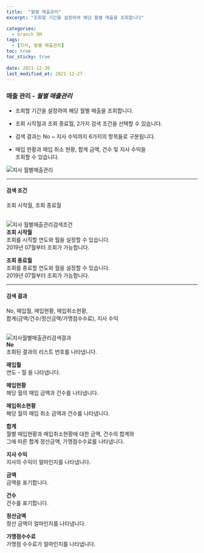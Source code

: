 ```yaml
---
title:  "월별 매출관리"
excerpt: "조회할 기간을 설정하여 해당 월별 매출을 조회합니다"

categories:
  - branch SM
tags:
  - [지사, 월별 매출관리]
toc: true
toc_sticky: true
 
date: 2021-12-30
last_modified_at: 2021-12-27
---
```

### 매출 관리 - *월별 매출관리*
- 조회할 기간을 설정하여 해당 월별 매출을 조회합니다.

- 조회 시작월과 조회 종료월, 2가지 검색 조건을 선택할 수 있습니다.

- 검색 결과는 No ~ 지사 수익까지 6가지의 항목들로 구분됩니다.

- 매입 현황과 매입 취소 현황, 합계 금액, 건수 및 지사 수익을<br>조회할 수 있습니다.

![지사 월별매출관리](https://user-images.githubusercontent.com/95394003/147454096-9b104ab7-283e-4143-8fdb-77a39ae607b9.jpeg)

---

#### 검색 조건
조회 시작월, 조회 종료월<br>
<br>

![지사 월별매출관리검색조건](https://user-images.githubusercontent.com/95394003/147454212-a6b45bf9-4709-4105-9912-92ee73e9b085.jpeg)<br>
**조회 시작월**<br>
조회를 시직할 연도와 월을 설정할 수 있습니다.<br>2019년 07월부터 조회가 가능합니다.

**조회 종료월**<br>
조회를 종료할 연도와 월을 설정할 수 있습니다.<br>2019년 07월부터 조회가 가능합니다.

---

#### 검색 결과
No, 매입월, 매입현황, 매입취소현황,<br>합계(금액/건수/정산금액/가맹점수수료), 지사 수익<br>
<br>

![지사월별매출관리검색결과](https://user-images.githubusercontent.com/95394003/147457161-321a3afd-2dc6-40fe-a1fd-3c10e8edc2f1.jpeg)<br>
**No**<br>
조회된 결과의 리스트 번호를 나타냅니다.

**매입월**<br>
연도 - 월 을 나타냅니다.

**매입현황**<br>
해당 월의 매입 금액과 건수를 나타냅니다.

**매입취소현황**<br>
해당 월의 매입 취소 금액과 건수를 나타냅니다.

**합계**<br>
월별 매입현황과 매입취소현황에 대한 금액, 건수의 합계와<br>그에 따른 합계 정산금액, 가맹점수수료를 나타냅니다.

**지사 수익**<br>
지사의 수익이 얼마인지를 나타냅니다.

**금액**<br>
금액을 표기합니다.

**건수**<br>
건수를 표기합니다.

**정산금액**<br>
정산 금액이 얼마인지를 나타냅니다.

**가맹점수수료**<br>
가맹점 수수료가 얼마인지를 나타냅니다.